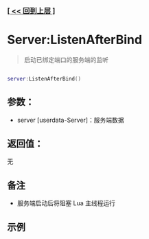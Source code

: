### [[ << 回到上层 ]](index.md)

# Server:ListenAfterBind

> 启动已绑定端口的服务端的监听

```lua

server:ListenAfterBind()

```

## 参数：

+ server [userdata-Server]：服务端数据

## 返回值：

无

## 备注

+ 服务端启动后将阻塞 Lua 主线程运行

## 示例

```lua

```